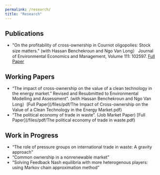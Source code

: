 ```yaml
---
permalink: /research/
title: "Research"
---
```


## Publications

* "On the profitability of cross-ownership in Cournot oligopolies: Stock size matters." (with Hassan Benchekroun and Ngo Van Long）
 Journal of Environmental Economics and Management, Volume 111: 102597. [Full Paper](https://doi.org/10.1016/j.jeem.2021.102597)


## Working Papers

* “The impact of cross-ownership on the value of a clean technology in the energy market.” Revised and Resubmitted to Environmental Modelling and Assessment". (with Hassan Benchekroun and Ngo Van Long）[Full Paper](/files/pdf/The Impact of Cross-ownership on the Value of a Clean Technology in the Energy Market.pdf)
* “The political economy of trade in waste”. (Job Market Paper) [Full Paper](/files/pdf/The political economy of trade in waste.pdf)

## Work in Progress

* “The role of pressure groups on international trade in waste: A gravity approach” 
* “Common ownership in a nonrenewable market” 
* “Solving Feedback Nash equilibria with more heterogenous players: using Markov chain approximation method” 



